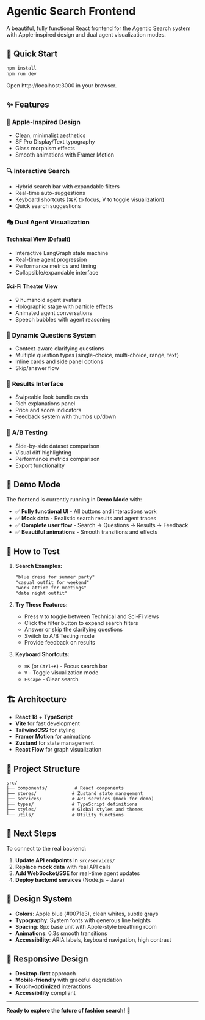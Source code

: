 # Agentic Search Frontend

A beautiful, fully functional React frontend for the Agentic Search system with Apple-inspired design and dual agent visualization modes.

## 🚀 Quick Start

```bash
npm install
npm run dev
```

Open http://localhost:3000 in your browser.

## ✨ Features

### 🎨 **Apple-Inspired Design**
- Clean, minimalist aesthetics
- SF Pro Display/Text typography
- Glass morphism effects
- Smooth animations with Framer Motion

### 🔍 **Interactive Search**
- Hybrid search bar with expandable filters
- Real-time auto-suggestions
- Keyboard shortcuts (⌘K to focus, V to toggle visualization)
- Quick search suggestions

### 🎭 **Dual Agent Visualization**

#### Technical View (Default)
- Interactive LangGraph state machine
- Real-time agent progression
- Performance metrics and timing
- Collapsible/expandable interface

#### Sci-Fi Theater View
- 9 humanoid agent avatars
- Holographic stage with particle effects
- Animated agent conversations
- Speech bubbles with agent reasoning

### 💬 **Dynamic Questions System**
- Context-aware clarifying questions
- Multiple question types (single-choice, multi-choice, range, text)
- Inline cards and side panel options
- Skip/answer flow

### 📱 **Results Interface**
- Swipeable look bundle cards
- Rich explanations panel
- Price and score indicators
- Feedback system with thumbs up/down

### 🧪 **A/B Testing**
- Side-by-side dataset comparison
- Visual diff highlighting
- Performance metrics comparison
- Export functionality

## 🎯 **Demo Mode**

The frontend is currently running in **Demo Mode** with:
- ✅ **Fully functional UI** - All buttons and interactions work
- ✅ **Mock data** - Realistic search results and agent traces
- ✅ **Complete user flow** - Search → Questions → Results → Feedback
- ✅ **Beautiful animations** - Smooth transitions and effects

## 🔧 **How to Test**

1. **Search Examples:**
   ```
   "blue dress for summer party"
   "casual outfit for weekend"
   "work attire for meetings"
   "date night outfit"
   ```

2. **Try These Features:**
   - Press `V` to toggle between Technical and Sci-Fi views
   - Click the filter button to expand search filters
   - Answer or skip the clarifying questions
   - Switch to A/B Testing mode
   - Provide feedback on results

3. **Keyboard Shortcuts:**
   - `⌘K` (or `Ctrl+K`) - Focus search bar
   - `V` - Toggle visualization mode
   - `Escape` - Clear search

## 🏗️ **Architecture**

- **React 18** + **TypeScript**
- **Vite** for fast development
- **TailwindCSS** for styling
- **Framer Motion** for animations
- **Zustand** for state management
- **React Flow** for graph visualization

## 📁 **Project Structure**

```
src/
├── components/          # React components
├── stores/             # Zustand state management
├── services/           # API services (mock for demo)
├── types/              # TypeScript definitions
├── styles/             # Global styles and themes
└── utils/              # Utility functions
```

## 🔄 **Next Steps**

To connect to the real backend:

1. **Update API endpoints** in `src/services/`
2. **Replace mock data** with real API calls
3. **Add WebSocket/SSE** for real-time agent updates
4. **Deploy backend services** (Node.js + Java)

## 🎨 **Design System**

- **Colors**: Apple blue (#0071e3), clean whites, subtle grays
- **Typography**: System fonts with generous line heights
- **Spacing**: 8px base unit with Apple-style breathing room
- **Animations**: 0.3s smooth transitions
- **Accessibility**: ARIA labels, keyboard navigation, high contrast

## 📱 **Responsive Design**

- **Desktop-first** approach
- **Mobile-friendly** with graceful degradation
- **Touch-optimized** interactions
- **Accessibility** compliant

---

**Ready to explore the future of fashion search!** 🚀

